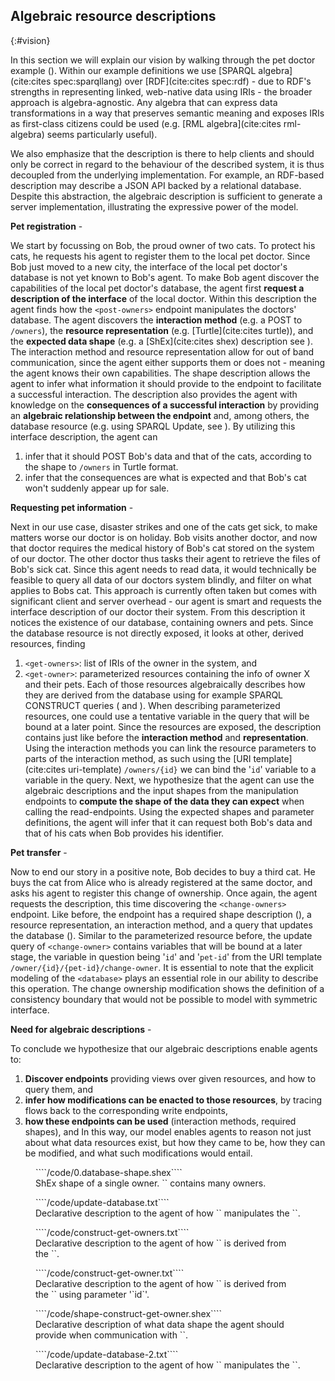 ## Algebraic resource descriptions
{:#vision}

In this section we will explain our vision by walking through the pet doctor example ([](#interface-viz)).
Within our example definitions we use [SPARQL algebra](cite:cites spec:sparqllang) over [RDF](cite:cites spec:rdf) -
due to RDF's strengths in representing linked, web-native data using IRIs - the broader approach is algebra-agnostic.
Any algebra that can express data transformations in a way that preserves semantic meaning and
exposes IRIs as first-class citizens could be used (e.g. [RML algebra](cite:cites rml-algebra) seems particularly useful).

We also emphasize that the description is there to help clients and should only be correct in regard to the behaviour of the described system,
it is thus decoupled from the underlying implementation.
For example, an RDF-based description may describe a JSON API backed by a relational database.
Despite this abstraction,
the algebraic description is sufficient to generate a server implementation, illustrating the expressive power of the model.


**Pet registration** -
<!-- -->
We start by focussing on Bob, the proud owner of two cats.
To protect his cats, he requests his agent to register them to the local pet doctor.
Since Bob just moved to a new city, the interface of the local pet doctor's database is not yet known to Bob's agent.
To make Bob agent discover the capabilities of the local pet doctor's database,
the agent first **request a description of the interface** of the local doctor.
Within this description the agent finds how the `<post-owners>` endpoint manipulates the doctors' database.
The agent discovers the **interaction method** (e.g. a POST to `/owners`), the **resource representation** (e.g. [Turtle](cite:cites turtle)),
and the **expected data shape** (e.g. a [ShEx](cite:cites shex) description see [](#owner-shape)).
The interaction method and resource representation allow for out of band communication, since the agent either supports them or does not -
meaning the agent knows their own capabilities.
The shape description allows the agent to infer what information it should provide to the endpoint to facilitate a successful interaction.
The description also provides the agent with knowledge on the **consequences of a successful interaction**
by providing an **algebraic relationship between the endpoint** and, among others, the database resource (e.g. using SPARQL Update, see [](#update-1)). 
By utilizing this interface description, the agent can
1. infer that it should POST Bob's data and that of the cats, according to the shape to `/owners` in Turtle format.
2. infer that the consequences are what is expected and that Bob's cat won't suddenly appear up for sale.

**Requesting pet information** -
<!-- -->
Next in our use case, disaster strikes and one of the cats get sick, to make matters worse our doctor is on holiday.
Bob visits another doctor, and now that doctor requires the medical history of Bob's cat stored on the system of our doctor. 
The other doctor thus tasks their agent to retrieve the files of Bob's sick cat.
Since this agent needs to read data, it would technically be feasible to query all data of our doctors system blindly, and filter on what applies to Bobs cat.
This approach is currently often taken but comes with significant client and server overhead -
our agent is smart and requests the interface description of our doctor their system. 
From this description it notices the existence of our database, containing owners and pets.
Since the database resource is not directly exposed, it looks at other, derived resources, finding
1. `<get-owners>`: list of IRIs of the owner in the system, and
2. `<get-owner>`: parameterized resources containing the info of owner X and their pets.
Each of those resources algebraically describes how they are derived from the database using for example SPARQL CONSTRUCT queries
([](#construct-get-owners) and [](#construct-get-owner)).
When describing parameterized resources, one could use a tentative variable in the query that will be bound at a later point. 
Since the resources are exposed, the description contains just like before the **interaction method** and **representation**.
Using the interaction methods you can link the resource parameters to parts of the interaction method,
as such using the [URI template](cite:cites uri-template) `/owners/{id}` we can bind the '`id`' variable to a variable in the query.
Next, we hypothesize that the agent can use the algebraic descriptions and the input shapes from the manipulation endpoints to
**compute the shape of the data they can expect** when calling the read-endpoints.
Using the expected shapes and parameter definitions, the agent will infer that it can request both Bob's data and that of his cats when Bob provides his identifier. 

**Pet transfer** -
<!-- -->
Now to end our story in a positive note, Bob decides to buy a third cat.
He buys the cat from Alice who is already registered at the same doctor,
and asks his agent to register this change of ownership.
Once again, the agent requests the description, this time discovering the `<change-owners>` endpoint.
Like before, the endpoint has a required shape description ([](#shape-update-2)), a resource representation, an interaction method, and a query that updates the database ([](#update-2)).
Similar to the parameterized resource before, the update query of `<change-owner>` contains variables that will be bound at a later stage,
the variable in question being '`id`' and '`pet-id`' from the URI template `/owner/{id}/{pet-id}/change-owner`.
It is essential to note that the explicit modeling of the `<database>` plays an essential role in our ability to describe this operation.
The change ownership modification shows the definition of a consistency boundary that would not be possible to model with symmetric interface.

**Need for algebraic descriptions** -
<!-- -->
To conclude we hypothesize that our algebraic descriptions enable agents to:
1. **Discover endpoints** providing views over given resources, and how to query them, and
2. **infer how modifications can be enacted to those resources**, by tracing flows back to the corresponding write endpoints,
3. **how these endpoints can be used** (interaction methods, required shapes), and
In this way, our model enables agents to reason not just about what data resources exist, but how they came to be,
how they can be modified, and what such modifications would entail.

<div class="my-big-fig">

<figure id="owner-shape">
````/code/0.database-shape.shex````
<figcaption markdown="block">
ShEx shape of a single owner.  
`<database>` contains many owners.
</figcaption>
</figure>

<figure id="update-1">
````/code/update-database.txt````
<figcaption markdown="block">
Declarative description to the agent of how `<post-owners>` manipulates the `<database>`.
</figcaption>
</figure>

<figure id="construct-get-owners">
````/code/construct-get-owners.txt````
<figcaption markdown="block">
Declarative description to the agent of how `<get-owners>` is derived from the `<database>`.
</figcaption>
</figure>

<figure id="construct-get-owner">
````/code/construct-get-owner.txt````
<figcaption markdown="block">
Declarative description to the agent of how `<get-owner>` is derived from the `<database>` using parameter '`id`'.
</figcaption>
</figure>


<figure id="shape-update-2">
````/code/shape-construct-get-owner.shex````
<figcaption markdown="block">
Declarative description of what data shape the agent should provide when communication with `<change-owners>`.
</figcaption>
</figure>

<figure id="update-2">
````/code/update-database-2.txt````
<figcaption markdown="block">
Declarative description to the agent of how `<change-owners>` manipulates the `<database>`.
</figcaption>
</figure>

</div>
